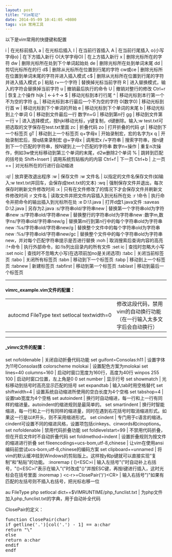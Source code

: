 ```yaml
---
layout: post
title: "Vim笔记"
date: 2014-05-09 10:41:05 +0800
tags: vim 常用工具
---
```

<style type="text/css">
tr td:first-child{
  white-space: nowrap;
}
tr th:first-child{
  white-space: nowrap;
}
</style>
以下是vim常用的快捷键和配置  

i | 在光标前插入
a | 在光标后插入
I | 在当前行首插入
A | 在当前行尾插入
o(小写字母o)    | 在下方插入新行
O(大学字母O)    | 在上方插入新行
x | 删除光标所在的字符
dw | 删除光标所在处到下个单词起始处
de | 删除光标所在处到单词末尾
dd | 剪切光标所在的行
d$ | 删除从光标所在位置到行尾的字符
cw或ce | 删除光标所在位置到单词末尾的字符并进入插入模式
c$ | 删除从光标所在位置到行尾的字符并进入插入模式
 p | 粘贴
 r+一个字符 | 替换掉光标当前字符
 R | 进入替换模式，输入的字符会替换掉当前字符
 u | 撤销最后执行的命令
 U | 撤销对整行的修改
 Ctrl+r | 恢复上个操作
 hijk | ←↓↑→
 $ | 移动光标到本行行尾
 ^ | 移动光标到本行第一个不为空的字符
 g_ | 移动光标到本行最后一个不为空的字符
 0(数字0) | 移动光标到行首
 w | 移动光标到下个单词的开始
 e | 移动光标到下个单词的末尾
 b | 移动光标到上个单词
 G | 移动到文件最后一行
 数字n+G | 移动到第n行
 gg | 移动到文件第一行
 v | 进入选择模式，按hjkl移动光标，y键复制，d键删除。输入:w test.txt可把选取的文字保存在test.txt里面
 zc | 折叠代码
 zo | 打开折叠的代码
 gt | 移动到下一个标签页
 gT | 移动到上一个标签页
 q+字母x | 开始录制宏，宏的名字为x
 q | 开始录制宏后，按q结束录制宏
 @+字母x | 调用宏x
 /+字符串 | 搜索字符串，按n键到下一个匹配的字符串，按N键到上一个匹配的字符串
 数字n+操作 | 重复n次操作，例如3w使光标移动到第三个单词的末尾，d2w删除2个单词
 % | 跳转到匹配的括号处
 Shift+Insert | 调用系统剪贴板内的内容
 Ctrl+f | 下一页
 Ctrl+b | 上一页
 == | 对光标所在的行进行自动缩进  


:q! | 放弃更改退出程序
:w | 保存文件
:w 文件名 | 以指定的文件名保存文件(如输入:w text.txt并回车，会保存成text.txt的文本)
:wq | 强制保存文件并退出，每次保存时刷新文件修改时间
:x | 只有在文件修改了的情况下才会保存文件并刷新文件修改时间
:r 文件名 | 读取文件并把文件内容插入到光标所在处
:r !命令 | 执行命令并把命令的输出插入到光标所在处
:e D:\1.java | 打开d盘1.java文件
:saveas D:\2.java | 另存为2.java
:s/字符串old/字符串new | 替换第一个字符串old为字符串new
:s/字符串old/字符串new | 替换整行的字符串old为字符串new
:数字m,数字ns/字符串old/字符串new/g | 替换第m行到第n行中的每个字符串old为字符串new
:%s/字符串old/字符串new/g | 替换整个文件中的每个字符串old为字符串new
:%s/字符串old/字符串new/gc | 替换整个文件中的每个字符串old为字符串new，并对每个匹配字符串提示是否进行替换
:noh | 取消搜索后查询内容的高亮
:!+命令 | 执行外部命令，如:!ls列出目录内的所有文件
:set ic | 查找时忽略大小写
:set noic | 查找时不忽略大小写(在选项前加no是关闭选项)
:tabc | 关闭当前标签页
:tabo | 关闭所有标签页
:tabn | 移动到下一个标签页
:tabp | 移动到上一个标签页
:tabnew | 新建标签页
:tabfirst | 移动到第一个标签页
:tablast | 移动到最后一个标签页


***
<h4>vimrc_example.vim文件的配置：</h4>
<table>
   <tr>
      <td>autocmd FileType text setlocal textwidth=0</td>
      <td>修改这段代码，禁用vim的自动换行功能（在一行输入太多文字后会自动换行）</td>
   </tr>
</table>

***
<h4>_vimrc文件的配置：</h4>

set nofoldenable | 关闭自动折叠代码功能
set guifont=Consolas:h11 | 设置字体为11号Consolas体
colorscheme molokai | 设置配色方案为molokai
set lines=40 columns=160 | 启动时窗口宽度为160行，高度为40行
winpos 255 100 | 启动时窗口位置，左上角是0 0
set number | 显示行号
set showmatch | 光标移动到括号时高亮显示匹配的括号
set expandtab | 输入tab时用空格替代
set shiftwidth=4 | 设置系统自动缩进所使用的空白长度为4个空格
set tabshop=4 | 设置tab宽度为4个空格
set autoindent | 换行时自动缩进，每一行和上一行有同样的缩进量。autoindent的缩进规则是最简单的。
set smartindent | 换行时智能缩进，每一行和上一行有同样的缩进量，同时在遇到右花括号时取消缩进形式。如果这一行是以#开头，则不采用缩进形式。
set cindent | 专门用于c语言的缩进。cindent可设置不同的缩进风格，设置项包括cinkeys、cinwords和cinoptions。 
set nofoldenable | 禁用代码折叠功能
set foldlevelstart=99 | 不禁用代码折叠，但在开启文件时不自动折叠代码
set foldmethod=indent | 设置折叠规则为按文件的缩进进行折叠 
set fileencodings=ucs-bom,utf-8,chinese  | 让vim在使用ansi编码前尝试ucs-born,utf-8,chinese的编码方案
set clipboard+=unnamed | 将vim的默认缓冲挂到Windows的剪贴版上。这样按y和p键就可以直接实现“复制”和“粘贴”的功能。
:inoremap ( ()&#60;ESC&#62;i | 输入左括号"("时自动补上右括号，"()&#60;ESC&#62;i"表示在输入"("时改成"()"并按ESC键，再按i键进行插入，这时光标会在括号里面
:inoremap ) &#60;c-r&#62;=ClosePair(')')&lt;CR&gt; | 输入右括号")"如果有匹配的左括号则不插入右括号，把光标右移一位

au FileType php setlocal dict+=$VIMRUNTIME/php_funclist.txt | 为php文件加入php_funclist.txt的字典，用于自动补全代码

ClosePair的定义：  
<pre>
function ClosePair(char)
if getline('.')[col('.') - 1] == a:char
return "\<Right>"
else
return a:char
endif
endf
</pre>